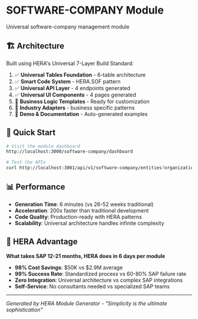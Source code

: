 # SOFTWARE-COMPANY Module

Universal software-company management module

## 🏗️ Architecture

Built using HERA's Universal 7-Layer Build Standard:

1. ✅ **Universal Tables Foundation** - 6-table architecture
2. ✅ **Smart Code System** - HERA.SOF pattern
3. ✅ **Universal API Layer** - 4 endpoints generated
4. ✅ **Universal UI Components** - 4 pages generated
5. 🔄 **Business Logic Templates** - Ready for customization
6. 🔄 **Industry Adapters** - business specific patterns
7. 🔄 **Demo & Documentation** - Auto-generated examples

## 🚀 Quick Start

```bash
# Visit the module dashboard
http://localhost:3000/software-company/dashboard

# Test the APIs
curl http://localhost:3001/api/v1/software-company/entities?organization_id=YOUR_ORG_ID
```

## 📊 Performance

- **Generation Time**: 6 minutes (vs 26-52 weeks traditional)
- **Acceleration**: 200x faster than traditional development
- **Code Quality**: Production-ready with HERA patterns
- **Scalability**: Universal architecture handles infinite complexity

## 🎯 HERA Advantage

**What takes SAP 12-21 months, HERA does in 6 days per module**

- **98% Cost Savings**: $50K vs $2.9M average
- **99% Success Rate**: Standardized process vs 60-80% SAP failure rate
- **Zero Integration**: Universal architecture vs complex SAP integrations
- **Self-Service**: No consultants needed vs specialized SAP teams

---

*Generated by HERA Module Generator - "Simplicity is the ultimate sophistication"*
